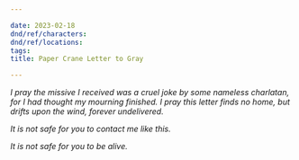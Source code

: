 ```yaml
---

date: 2023-02-18
dnd/ref/characters:
dnd/ref/locations:
tags:
title: Paper Crane Letter to Gray

---
```


_I pray the missive I received was a cruel joke by some nameless charlatan, for I had thought my mourning finished. I pray this letter finds no home, but drifts upon the wind, forever undelivered._

_It is not safe for you to contact me like this._

_It is not safe for you to be alive._

